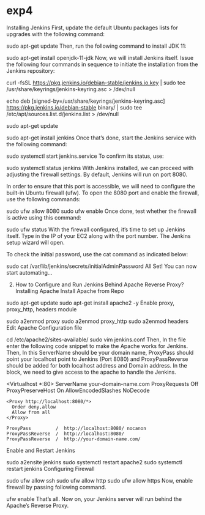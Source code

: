 # exp4
Installing Jenkins
First, update the default Ubuntu packages lists for upgrades with the following command:

sudo apt-get update
Then, run the following command to install JDK 11:

sudo apt-get install openjdk-11-jdk
Now, we will install Jenkins itself. Issue the following four commands in sequence to initiate the installation from the Jenkins repository:

curl -fsSL https://pkg.jenkins.io/debian-stable/jenkins.io.key | sudo tee \
  /usr/share/keyrings/jenkins-keyring.asc > /dev/null

echo deb [signed-by=/usr/share/keyrings/jenkins-keyring.asc] \
  https://pkg.jenkins.io/debian-stable binary/ | sudo tee \
  /etc/apt/sources.list.d/jenkins.list > /dev/null

sudo apt-get update

sudo apt-get install jenkins
Once that’s done, start the Jenkins service with the following command:

sudo systemctl start jenkins.service
To confirm its status, use:

sudo systemctl status jenkins
With Jenkins installed, we can proceed with adjusting the firewall settings. By default, Jenkins will run on port 8080.

In order to ensure that this port is accessible, we will need to configure the built-in Ubuntu firewall (ufw). To open the 8080 port and enable the firewall, use the following commands:

sudo ufw allow 8080
sudo ufw enable
Once done, test whether the firewall is active using this command:

sudo ufw status
With the firewall configured, it’s time to set up Jenkins itself. Type in the IP of your EC2 along with the port number. The Jenkins setup wizard will open.

To check the initial password, use the cat command as indicated below:

sudo cat /var/lib/jenkins/secrets/initialAdminPassword
All Set! You can now start automating...

2. How to Configure and Run Jenkins Behind Apache Reverse Proxy?
Installing Apache Install Apache from Repo

sudo apt-get update
sudo apt-get install apache2 -y
Enable proxy, proxy_http, headers module

sudo a2enmod proxy
sudo a2enmod proxy_http
sudo a2enmod headers
Edit Apache Configuration file

cd /etc/apache2/sites-available/
sudo vim jenkins.conf
Then, In the file enter the following code snippet to make the Apache works for Jenkins. Then, In this ServerName should be your domain name, ProxyPass should point your localhost point to Jenkins (Port 8080) and ProxyPassReverse should be added for both localhost address and Domain address. In the block, we need to give access to the apache to handle the Jenkins.

<Virtualhost *:80>
    ServerName        your-domain-name.com
    ProxyRequests     Off
    ProxyPreserveHost On
    AllowEncodedSlashes NoDecode
 
    <Proxy http://localhost:8080/*>
      Order deny,allow
      Allow from all
    </Proxy>
 
    ProxyPass         /  http://localhost:8080/ nocanon
    ProxyPassReverse  /  http://localhost:8080/
    ProxyPassReverse  /  http://your-domain-name.com/
</Virtualhost>
Enable and Restart Jenkins

sudo a2ensite jenkins
sudo systemctl restart apache2
sudo systemctl restart jenkins
Configuring Firewall

sudo ufw allow ssh
sudo ufw allow http
sudo ufw allow https
Now, enable firewall by passing following command.

ufw enable
That’s all. Now on, your Jenkins server will run behind the Apache’s Reverse Proxy.

